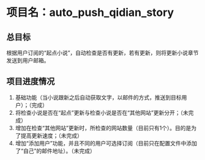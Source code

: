 # 项目名：auto_push_qidian_story
## 总目标
根据用户订阅的“起点小说”，自动检查是否有更新，若有更新，则将更新小说章节发送到用户邮箱。
## 项目进度情况
1. 基础功能（当小说跟新之后自动获取文字，以邮件的方式，推送到目标用户）；（完成）
2. 将检查小说是否在“起点”更新与检查小说是否在“其他网站”更新分开；（未完成）
3. 增加在检查“其他网站”更新时，所检查的网站数量（目前只有1个）。目的是为了提高更新速度；（未完成）
4. 增加“添加用户”功能，并且不同的用户可选择订阅（目前只在配置文件中添加了“自己”的邮件地址）。（未完成）